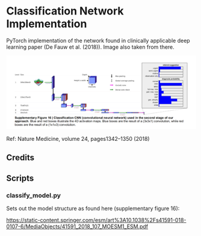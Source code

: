 # Classification Network Implementation

PyTorch implementation of the network found in clinically applicable deep learning paper (De Fauw et al. (2018)). Image also taken from there.

![Network to be implemented](https://raw.githubusercontent.com/j-bernardi/dnn-information/master/docs/supplementary/classify.png)

Ref: Nature Medicine, volume 24, pages1342–1350 (2018)

## Credits

## Scripts
### classify_model.py
Sets out the model structure as found here (supplementary figure 16):

https://static-content.springer.com/esm/art%3A10.1038%2Fs41591-018-0107-6/MediaObjects/41591_2018_107_MOESM1_ESM.pdf

